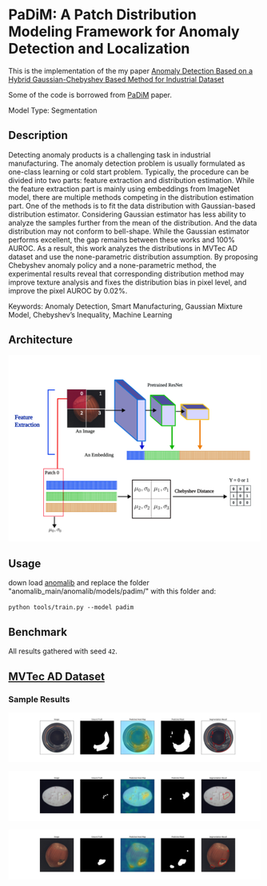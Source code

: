 # PaDiM: A Patch Distribution Modeling Framework for Anomaly Detection and Localization

This is the implementation of the my paper [Anomaly Detection Based on a Hybrid Gaussian-Chebyshev Based Method for Industrial Dataset](https://drive.google.com/file/d/1TBi6MwfZQGrKRUIYos0N-JYTQbuWT9uN/view?usp=share_link)

Some of the code is borrowed from [PaDiM](https://arxiv.org/pdf/2011.08785.pdf) paper.

Model Type: Segmentation

## Description

Detecting anomaly products is a challenging task in industrial manufacturing. The anomaly detection problem is usually formulated as one-class learning or cold start problem. Typically, the procedure can be divided into two parts: feature extraction and distribution estimation. While the feature extraction part is mainly using embeddings from ImageNet model, there are multiple methods competing in the distribution estimation part. One of the methods is to fit the data distribution with Gaussian-based distribution estimator. Considering Gaussian estimator has less ability to analyze the samples further from the mean of the distribution. And the data distribution may not conform to bell-shape. While the Gaussian estimator performs excellent, the gap remains between these works and 100% AUROC. As a result, this work analyzes the distributions in MVTec AD dataset and use the none-parametric distribution assumption. By proposing Chebyshev anomaly policy and a none-parametric method, the experimental results reveal that corresponding distribution method may improve texture analysis and fixes the distribution bias in pixel level, and improve the pixel AUROC by 0.02%.

Keywords: Anomaly Detection, Smart Manufacturing, Gaussian Mixture Model, Chebyshev’s Inequality, Machine Learning


## Architecture

![Chebyshev_framework](Chebyshev's_framework流程圖.svg "Chebyshev_framework")

## Usage

down load [anomalib](https://github.com/winniepooh520/anomalib_main)
and replace the folder "anomalib_main/anomalib/models/padim/" with this folder
and:

`python tools/train.py --model padim`

## Benchmark

All results gathered with seed `42`.

## [MVTec AD Dataset](https://www.mvtec.com/company/research/datasets/mvtec-ad)



### Sample Results

![Sample Result 1](000.png "Sample Result 1")

![Sample Result 2](001.png "Sample Result 2")

![Sample Result 3](004.png "Sample Result 3")
